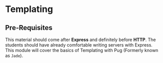 # Templating

## Pre-Requisites
This material should come after **Express** and definitely before **HTTP**. The students should have already comfortable writing servers with Express. This module will cover the basics of Templating with Pug (Formerly known as `Jade`).

